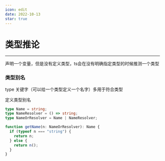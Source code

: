 ```yaml
---
icon: edit
date: 2022-10-13
star: true
---
```


# 类型推论

---

声明一个变量，但是没有定义类型，ts会在没有明确指定类型的时候推测一个类型

### 类型别名

type 关键字（可以给一个类型定义一个名字）多用于符合类型

 定义类型别名

```typescript
type Name = string;
type NameResolver = () => string;
type NameOrResolver = Name | NameResolver;

function getName(n: NameOrResolver): Name {
  if (typeof n === "string") {
    return n;
  } else {
    return n();
  }
}
```